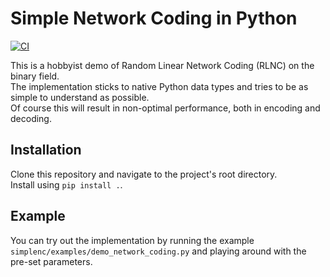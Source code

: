 # Simple Network Coding in Python
[![CI](https://github.com/fisserL/simple_nc/actions/workflows/main.yml/badge.svg)](https://github.com/fisserL/simple_nc/actions/workflows/main.yml)

This is a hobbyist demo of Random Linear Network Coding (RLNC) on the binary field.  
The implementation sticks to native Python data types and tries to be as simple to understand as possible.  
Of course this will result in non-optimal performance, both in encoding and decoding.

## Installation
Clone this repository and navigate to the project's root directory.  
Install using `pip install .`.

## Example
You can try out the implementation by running the example `simplenc/examples/demo_network_coding.py` and playing around with the pre-set parameters.

